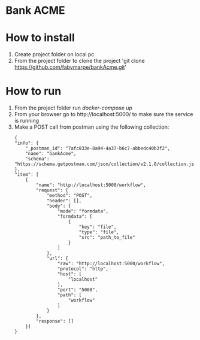 # Bank ACME

# How to install
1. Create project folder on local pc
2. From the project folder to clone the project 'git clone https://github.com/fabymarpe/bankAcme.git'

# How to run
1. From the project folder run _docker-compose up_
2. From your browser go to http://localhost:5000/ to make sure the service is running
3. Make a POST call from postman using the following collection:
    ```
   {
	"info": {
		"_postman_id": "7afc833e-8a94-4a37-b6c7-abbedc40b3f2",
		"name": "bankAcme",
		"schema": "https://schema.getpostman.com/json/collection/v2.1.0/collection.json"
	},
	"item": [
		{
			"name": "http://localhost:5000/workflow",
			"request": {
				"method": "POST",
				"header": [],
				"body": {
					"mode": "formdata",
					"formdata": [
						{
							"key": "file",
							"type": "file",
							"src": "path_to_file"
						}
					]
				},
				"url": {
					"raw": "http://localhost:5000/workflow",
					"protocol": "http",
					"host": [
						"localhost"
					],
					"port": "5000",
					"path": [
						"workflow"
					]
				}
			},
			"response": []
        }]
   }
    
